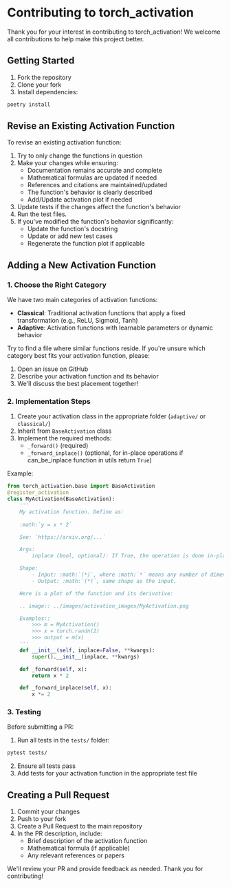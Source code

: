 # Contributing to torch_activation

Thank you for your interest in contributing to torch_activation! We welcome all contributions to help make this project better.

## Getting Started

1. Fork the repository
2. Clone your fork
3. Install dependencies:
```bash
poetry install
```

## Revise an Existing Activation Function

To revise an existing activation function:

1. Try to only change the functions in question
2. Make your changes while ensuring:
   - Documentation remains accurate and complete
   - Mathematical formulas are updated if needed
   - References and citations are maintained/updated
   - The function's behavior is clearly described
   - Add/Update activation plot if needed
3. Update tests if the changes affect the function's behavior
4. Run the test files.
5. If you've modified the function's behavior significantly:
   - Update the function's docstring
   - Update or add new test cases
   - Regenerate the function plot if applicable

## Adding a New Activation Function

### 1. Choose the Right Category

We have two main categories of activation functions:

- **Classical**: Traditional activation functions that apply a fixed transformation (e.g., ReLU, Sigmoid, Tanh)
- **Adaptive**: Activation functions with learnable parameters or dynamic behavior

Try to find a file where similar functions reside. If you're unsure which category best fits your activation function, please:
1. Open an issue on GitHub
2. Describe your activation function and its behavior
3. We'll discuss the best placement together!

### 2. Implementation Steps

1. Create your activation class in the appropriate folder (`adaptive/` or `classical/`)
2. Inherit from `BaseActivation` class
3. Implement the required methods:
   - `_forward()` (required)
   - `_forward_inplace()` (optional, for in-place operations if can_be_inplace function in utils return `True`)

Example:
```python
from torch_activation.base import BaseActivation
@register_activation
class MyActivation(BaseActivation):
    '''
    My activation function. Define as:
    
    :math:`y = x * 2`

    See: `https://arxiv.org/...`

    Args:
        inplace (bool, optional): If True, the operation is done in-place. Default: ``False``

    Shape:
        - Input: :math:`(*)`, where :math:`*` means any number of dimensions.
        - Output: :math:`(*)`, same shape as the input.

    Here is a plot of the function and its derivative:

    .. image:: ../images/activation_images/MyActivation.png

    Examples::
        >>> m = MyActivation()
        >>> x = torch.randn(2)
        >>> output = m(x)
    '''
    def __init__(self, inplace=False, **kwargs):
        super().__init__(inplace, **kwargs)

    def _forward(self, x):
        return x * 2

    def _forward_inplace(self, x):
        x *= 2
```

### 3. Testing

Before submitting a PR:
1. Run all tests in the `tests/` folder:
```bash
pytest tests/
```
2. Ensure all tests pass
3. Add tests for your activation function in the appropriate test file

## Creating a Pull Request

1. Commit your changes
2. Push to your fork
3. Create a Pull Request to the main repository
4. In the PR description, include:
   - Brief description of the activation function
   - Mathematical formula (if applicable)
   - Any relevant references or papers

We'll review your PR and provide feedback as needed. Thank you for contributing!
